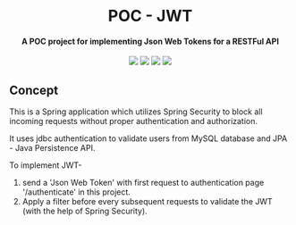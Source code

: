 <h1 align="center">
  <br>
  
  <br>
  POC - JWT
  <br>
</h1>

<h4 align="center">A POC project for implementing Json Web Tokens for a RESTFul API</h4>


<p align="center">
    <a alt="Java">
        <img src="https://img.shields.io/static/v1?label=Java&message=v1.8&color=blue" />
    </a>
    <a alt="Spring Boot">
        <img src="https://img.shields.io/static/v1?label=Spring%20Boot&message=2.2.0.RELEASE&color=brightgreen" />
    </a>
    <a alt="MySQL">
        <img src="https://img.shields.io/static/v1?label=MySQL&message=8.0.15&color=orange" />
    </a>
    <a alt="JWT">
        <img src="https://img.shields.io/static/v1?label=JWT&message=0.9.1&color=green" />
    </a>
</p>


## Concept ##
This is a Spring application which utilizes Spring Security to block all incoming requests without proper authentication and authorization.

It uses jdbc authentication to validate users from MySQL database and JPA - Java Persistence API.

To implement JWT-
  1. send a 'Json Web Token' with first request to authentication page '/authenticate' in this project.
  2. Apply a filter before every subsequent requests to validate the JWT (with the help of Spring Security).


